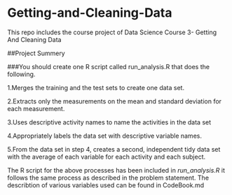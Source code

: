 # Getting-and-Cleaning-Data
This repo includes the course project of Data Science Course 3- Getting And Cleaning Data

##Project Summery

###You should create one R script called run_analysis.R that does the following. 

1.Merges the training and the test sets to create one data set.

2.Extracts only the measurements on the mean and standard deviation for each measurement. 

3.Uses descriptive activity names to name the activities in the data set

4.Appropriately labels the data set with descriptive variable names. 

5.From the data set in step 4, creates a second, independent tidy data set with the average of each variable for each activity and each subject.

The R script for the above processes has been included in *run_analysis.R* it follows the same process as described in the problem statement.
The describtion of various variables used can be found in CodeBook.md